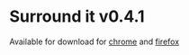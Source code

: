 # Surround it v0.4.1

Available for download for [chrome](https://chrome.google.com/webstore/detail/cjelblbjilfobifendknkljagdndaipd)
and [firefox](https://addons.mozilla.org/en-US/firefox/addon/surround-it/)
